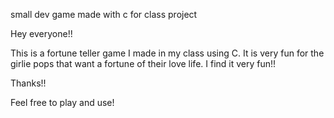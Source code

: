 small dev game made with c for class project 


Hey everyone!! 

This is a fortune teller game I made in my class using C. It is very fun for the girlie pops that want a fortune of their love life. I find it very fun!!

Thanks!! 

Feel free to play and use! 
